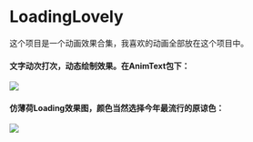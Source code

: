 # LoadingLovely
这个项目是一个动画效果合集，我喜欢的动画全部放在这个项目中。

#### 文字动次打次，动态绘制效果。在AnimText包下：
![](http://m.qpic.cn/psb?/V144MpLn479nx2/hQe*uOvSiOvUXJCkTCa9zdTKpFyc08SZEq.ci5auJsE!/b/dFYBAAAAAAAA&bo=lwGjAZcBowECWX0!&rf=viewer_4)

#### 仿薄荷Loading效果图，颜色当然选择今年最流行的原谅色：  
![](http://ailoli.me/img/20170819-blog-3.gif)
